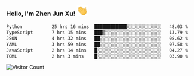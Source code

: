 ### Hello, I'm Zhen Jun Xu! <img src="https://raw.githubusercontent.com/arlenxuzj/arlenxuzj/master/assets/wave.gif" width="30px">

<!--START_SECTION:waka-->

```text
Python           25 hrs 16 mins  ████████████░░░░░░░░░░░░░   48.03 %
TypeScript       7 hrs 15 mins   ███▒░░░░░░░░░░░░░░░░░░░░░   13.79 %
JSON             4 hrs 32 mins   ██░░░░░░░░░░░░░░░░░░░░░░░   08.62 %
YAML             3 hrs 59 mins   ██░░░░░░░░░░░░░░░░░░░░░░░   07.58 %
JavaScript       2 hrs 14 mins   █░░░░░░░░░░░░░░░░░░░░░░░░   04.27 %
TOML             2 hrs 3 mins    █░░░░░░░░░░░░░░░░░░░░░░░░   03.90 %
```

<!--END_SECTION:waka-->

![Visitor Count](https://komarev.com/ghpvc/?username=arlenxuzj&color=blue)
